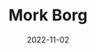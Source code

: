 ---
title: "Mork Borg"
authors:
    - "Pelle Nilsson"
    - "Johan Nohr"
date: 2022-11-02
star_rating: 4
books/tags:
    - "roleplaying"
summary: "MÖRK BORG is a pitch-black apocalyptic fantasy RPG about lost souls and fools seeking redemption, forgiveness or the last remaining riches in a bleak and dying world."
---